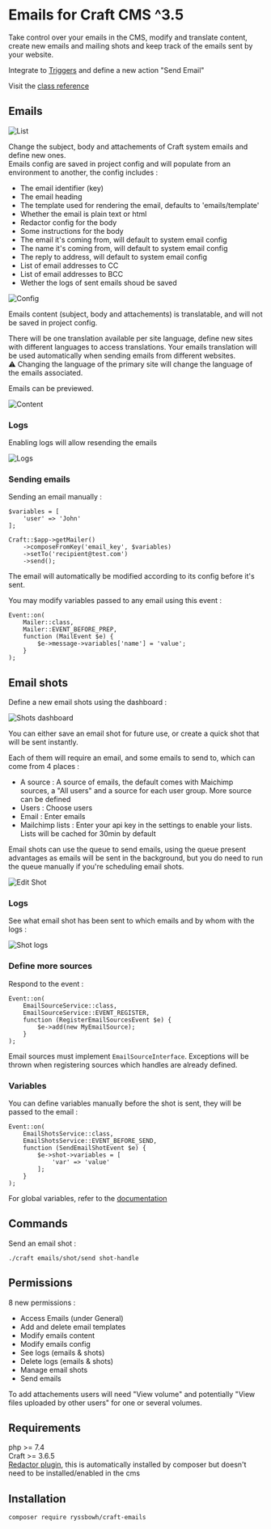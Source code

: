 # Emails for Craft CMS ^3.5

Take control over your emails in the CMS, modify and translate content, create new emails and mailing shots and keep track of the emails sent by your website.

Integrate to [Triggers](https://plugins.craftcms.com/triggers) and define a new action "Send Email"

Visit the [class reference](https://ryssbowh.github.io/docs/craft-emails/namespaces/ryssbowh-craftemails.html)

## Emails

![List](/images/list.png)

Change the subject, body and attachements of Craft system emails and define new ones.  
Emails config are saved in project config and will populate from an environment to another, the config includes :
- The email identifier (key)
- The email heading
- The template used for rendering the email, defaults to 'emails/template'
- Whether the email is plain text or html
- Redactor config for the body
- Some instructions for the body
- The email it's coming from, will default to system email config
- The name it's coming from, will default to system email config
- The reply to address, will default to system email config
- List of email addresses to CC
- List of email addresses to BCC
- Wether the logs of sent emails shoud be saved

![Config](/images/config.png)

Emails content (subject, body and attachements) is translatable, and will not be saved in project config.

There will be one translation available per site language, define new sites with different languages to access translations. Your emails translation will be used automatically when sending emails from different websites.  
:warning: Changing the language of the primary site will change the language of the emails associated.

Emails can be previewed.

![Content](/images/content.png)

### Logs

Enabling logs will allow resending the emails

![Logs](/images/logs.png)

### Sending emails

Sending an email manually :

```
$variables = [
    'user' => 'John'
];

Craft::$app->getMailer()
    ->composeFromKey('email_key', $variables)
    ->setTo('recipient@test.com')
    ->send();
```

The email will automatically be modified according to its config before it's sent.

You may modify variables passed to any email using this event :

```
Event::on(
    Mailer::class, 
    Mailer::EVENT_BEFORE_PREP, 
    function (MailEvent $e) {
        $e->message->variables['name'] = 'value';
    }
);
```

## Email shots

Define a new email shots using the dashboard :

![Shots dashboard](/images/shots.png)

You can either save an email shot for future use, or create a quick shot that will be sent instantly.

Each of them will require an email, and some emails to send to, which can come from 4 places :
- A source : A source of emails, the default comes with Maichimp sources, a "All users" and a source for each user group. More source can be defined
- Users : Choose users
- Email : Enter emails
- Mailchimp lists : Enter your api key in the settings to enable your lists. Lists will be cached for 30min by default

Email shots can use the queue to send emails, using the queue present advantages as emails will be sent in the background, but you do need to run the queue manually if you're scheduling email shots.

![Edit Shot](/images/shot.png)

### Logs

See what email shot has been sent to which emails and by whom with the logs :

![Shot logs](/images/shot-logs.png)

### Define more sources

Respond to the event :

```
Event::on(
    EmailSourceService::class,
    EmailSourceService::EVENT_REGISTER,
    function (RegisterEmailSourcesEvent $e) {
        $e->add(new MyEmailSource);
    }
);
```

Email sources must implement `EmailSourceInterface`. Exceptions will be thrown when registering sources which handles are already defined.

### Variables

You can define variables manually before the shot is sent, they will be passed to the email :

```
Event::on(
    EmailShotsService::class,
    EmailShotsService::EVENT_BEFORE_SEND,
    function (SendEmailShotEvent $e) {
        $e->shot->variables = [
            'var' => 'value'
        ];
    }
);
```

For global variables, refer to the [documentation](https://craftcms.com/docs/3.x/dev/global-variables.html#craft)

## Commands

Send an email shot :

`./craft emails/shot/send shot-handle`

## Permissions

8 new permissions :

- Access Emails (under General)
- Add and delete email templates
- Modify emails content
- Modify emails config 
- See logs (emails & shots)
- Delete logs (emails & shots)
- Manage email shots
- Send emails

To add attachements users will need "View volume" and potentially "View files uploaded by other users" for one or several volumes.

## Requirements

php >= 7.4  
Craft >= 3.6.5  
[Redactor plugin](https://plugins.craftcms.com/redactor), this is automatically installed by composer but doesn't need to be installed/enabled in the cms

## Installation

`composer require ryssbowh/craft-emails`